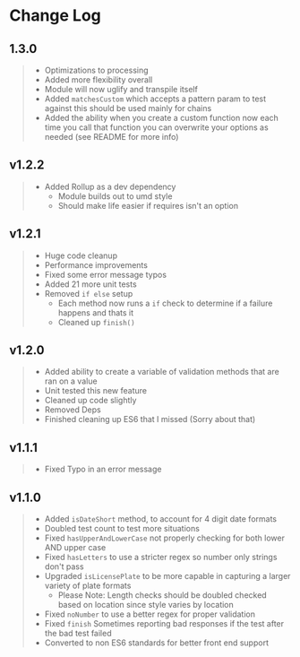 # Change Log

## 1.3.0

> - Optimizations to processing
> - Added more flexibility overall
> - Module will now uglify and transpile itself
> - Added `matchesCustom` which accepts a pattern param to test against this should be used mainly for chains
> - Added the ability when you create a custom function now each time you call that function you can overwrite your options as needed (see README for more info)

## v1.2.2

> * Added Rollup as a dev dependency
>   * Module builds out to umd style
>   * Should make life easier if requires isn't an option

## v1.2.1

> * Huge code cleanup
> * Performance improvements
> * Fixed some error message typos
> * Added 21 more unit tests
> * Removed `if else` setup
>   * Each method now runs a `if` check to determine if a failure happens and thats it
>   * Cleaned up `finish()`

## v1.2.0

> - Added ability to create a variable of validation methods that are ran on a value
> - Unit tested this new feature
> - Cleaned up code slightly
> - Removed Deps
> - Finished cleaning up ES6 that I missed (Sorry about that)

## v1.1.1

> - Fixed Typo in an error message

## v1.1.0

> - Added `isDateShort` method, to account for 4 digit date formats
> - Doubled test count to test more situations
> - Fixed `hasUpperAndLowerCase` not properly checking for both lower AND upper case
> - Fixed `hasLetters` to use a stricter regex so number only strings don't pass
> - Upgraded `isLicensePlate` to be more capable in capturing a larger variety of plate formats
>   - Please Note: Length checks should be doubled checked based on location since style varies by location
> - Fixed `noNumber` to use a better regex for proper validation
> - Fixed `finish` Sometimes reporting bad responses if the test after the bad test failed
> - Converted to non ES6 standards for better front end support
